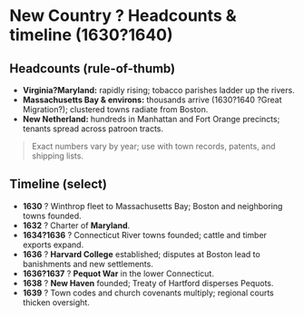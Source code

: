﻿# New Country ? Headcounts & timeline (1630?1640)

## Headcounts (rule-of-thumb)

- **Virginia?Maryland:** rapidly rising; tobacco parishes ladder up the rivers.  
- **Massachusetts Bay & environs:** thousands arrive (1630?1640 ?Great Migration?); clustered towns radiate from Boston.  
- **New Netherland:** hundreds in Manhattan and Fort Orange precincts; tenants spread across patroon tracts.

> Exact numbers vary by year; use with town records, patents, and shipping lists.

## Timeline (select)

- **1630** ? Winthrop fleet to Massachusetts Bay; Boston and neighboring towns founded.  
- **1632** ? Charter of **Maryland**.  
- **1634?1636** ? Connecticut River towns founded; cattle and timber exports expand.  
- **1636** ? **Harvard College** established; disputes at Boston lead to banishments and new settlements.  
- **1636?1637** ? **Pequot War** in the lower Connecticut.  
- **1638** ? **New Haven** founded; Treaty of Hartford disperses Pequots.  
- **1639** ? Town codes and church covenants multiply; regional courts thicken oversight.  

